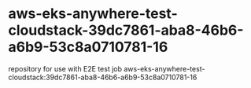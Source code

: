 # aws-eks-anywhere-test-cloudstack-39dc7861-aba8-46b6-a6b9-53c8a0710781-16
repository for use with E2E test job aws-eks-anywhere-test-cloudstack:39dc7861-aba8-46b6-a6b9-53c8a0710781-16
